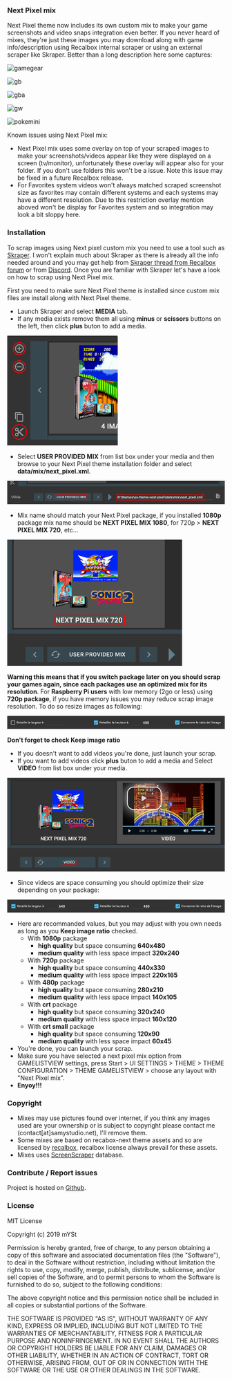### Next Pixel mix
Next Pixel theme now includes its own custom mix to make your game screenshots and video snaps integration even better. If you never heard of mixes, they're just these images you may download along with game info/description using Recalbox internal scraper or using an external scraper like Skraper. Better than a long description here some captures:

![gamegear](https://raw.githubusercontent.com/samystudio/es-next-pixel/master/screenshots/gamegear.gif)

![gb](https://raw.githubusercontent.com/samystudio/es-next-pixel/master/screenshots/gb.gif)

![gba](https://raw.githubusercontent.com/samystudio/es-next-pixel/master/screenshots/gba.gif)

![gw](https://raw.githubusercontent.com/samystudio/es-next-pixel/master/screenshots/gw.gif)

![pokemini](https://raw.githubusercontent.com/samystudio/es-next-pixel/master/screenshots/pokemini.gif)

Known issues using Next Pixel mix:
- Next Pixel mix uses some overlay on top of your scraped images to make your screenshots/videos appear like they were displayed on a screen (tv/monitor), unfortunately these overlay will appear also for your folder. If you don't use folders this won't be a issue. Note this issue may be fixed in a future Recalbox release.
- For Favorites system videos won't always matched scraped screenshot size as favorites may contain different systems and each systems may have a different resolution. Due to this restriction overlay mention aboved won't be display for Favorites system and so integration may look a bit sloppy here.

### Installation
To scrap images using Next pixel custom mix you need to use a tool such as [Skraper](https://www.skraper.net/). I won't explain much about Skraper as there is already all the info needed around  and you may get help from [Skraper thread from Recalbox forum](https://forum.recalbox.com/topic/13953/soft-skraper) or from [Discord](https://discordapp.com/invite/VNNBkaq). Once you are familiar with Skraper let's have a look on how to scrap using Next Pixel mix.

First you need to make sure Next Pixel theme is installed since custom mix files are install along with Next Pixel theme.
- Launch Skraper and select **MEDIA** tab.
- If any media exists remove them all using **minus** or **scissors** buttons on the left, then click **plus** buton to add a media.

![0](https://raw.githubusercontent.com/samystudio/es-next-pixel/master/data/mix/help/0.png)

- Select **USER PROVIDED MIX** from list box under your media and then browse to your Next Pixel theme installation folder and select **data/mix/next_pixel.xml**.

![0](https://raw.githubusercontent.com/samystudio/es-next-pixel/master/data/mix/help/1.png)

- Mix name should match your Next Pixel package, if you installed **1080p** package mix name should be **NEXT PIXEL MIX 1080**, for 720p > **NEXT PIXEL MIX 720**, etc...

![0](https://raw.githubusercontent.com/samystudio/es-next-pixel/master/data/mix/help/2.png)

**Warning this means that if you switch package later on you should scrap your games again, since each packages use an optimized mix for its resolution**.
For **Raspberry Pi users** with low memory (2go or less) using **720p package**, if you have memory issues you may reduce scrap image resolution. To do so resize images as following: 

![0](https://raw.githubusercontent.com/samystudio/es-next-pixel/master/data/mix/help/3.png)

**Don't forget to check Keep image ratio**
- If you doesn't want to add videos you're done, just launch your scrap.
- If you want to add videos click **plus** buton to add a media and Select **VIDEO** from list box under your media.

![0](https://raw.githubusercontent.com/samystudio/es-next-pixel/master/data/mix/help/4.png)

- Since videos are space consuming you should optimize their size depending on your package:

![0](https://raw.githubusercontent.com/samystudio/es-next-pixel/master/data/mix/help/5.png)

- Here are recommanded values, but you may adjust with you own needs as long as you **Keep image ratio** checked.
  * With **1080p** package
    * **high quality** but space consuming **640x480**
    * **medium quality** with less space impact **320x240**
  * With **720p** package
    * **high quality** but space consuming **440x330**
    * **medium quality** with less space impact **220x165**
  * With **480p** package
    * **high quality** but space consuming **280x210**
    * **medium quality** with less space impact **140x105**
  * With **crt** package
    * **high quality** but space consuming **320x240**
    * **medium quality** with less space impact **160x120**
  * With **crt small** package
    * **high quality** but space consuming **120x90**
    * **medium quality** with less space impact **60x45**
- You're done, you can launch your scrap.
- Make sure you have selected a next pixel mix option from GAMELISTVIEW settings, press Start > UI SETTINGS > THEME > THEME CONFIGURATION > THEME GAMELISTVIEW > choose any layout with "Next Pixel mix".
- **Enyoy!!!**


### Copyright
- Mixes may use pictures found over internet, if you think any images used are your ownership or is subject to copyright please contact me (contact[at]samystudio.net), I'll remove them.
- Some mixes are based on recabox-next theme assets and so are licensed by [recalbox](https://gitlab.com/recalbox/recalbox-themes), recalbox license always prevail for these assets.
- Mixes uses [ScreenScraper](https://www.screenscraper.fr/) database.


### Contribute / Report issues
Project is hosted on [Github](https://github.com/SamYStudiO/es-theme-next-pixel).

### License
MIT License

Copyright (c) 2019 mYSt

Permission is hereby granted, free of charge, to any person obtaining a copy
of this software and associated documentation files (the "Software"), to deal
in the Software without restriction, including without limitation the rights
to use, copy, modify, merge, publish, distribute, sublicense, and/or sell
copies of the Software, and to permit persons to whom the Software is
furnished to do so, subject to the following conditions:

The above copyright notice and this permission notice shall be included in all
copies or substantial portions of the Software.

THE SOFTWARE IS PROVIDED "AS IS", WITHOUT WARRANTY OF ANY KIND, EXPRESS OR
IMPLIED, INCLUDING BUT NOT LIMITED TO THE WARRANTIES OF MERCHANTABILITY,
FITNESS FOR A PARTICULAR PURPOSE AND NONINFRINGEMENT. IN NO EVENT SHALL THE
AUTHORS OR COPYRIGHT HOLDERS BE LIABLE FOR ANY CLAIM, DAMAGES OR OTHER
LIABILITY, WHETHER IN AN ACTION OF CONTRACT, TORT OR OTHERWISE, ARISING FROM,
OUT OF OR IN CONNECTION WITH THE SOFTWARE OR THE USE OR OTHER DEALINGS IN THE
SOFTWARE.


